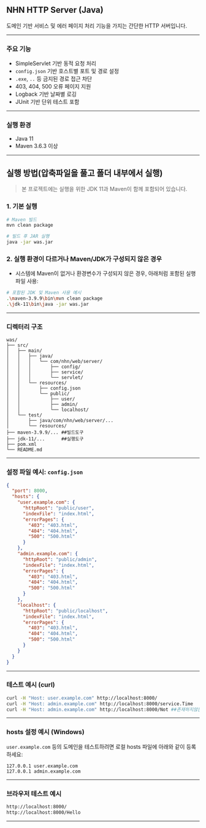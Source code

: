 ## NHN HTTP Server (Java)

도메인 기반 서비스 및 에러 페이지 처리 기능을 가지는 간단한 HTTP 서버입니다.

---

### 주요 기능

* SimpleServlet 기반 동적 요청 처리
* `config.json` 기반 호스트별 포트 및 경로 설정
* `.exe`, `..` 등 금지된 경로 접근 차단
* 403, 404, 500 오류 페이지 지원
* Logback 기반 날짜별 로깅
* JUnit 기반 단위 테스트 포함

---

### 실행 환경

* Java 11
* Maven 3.6.3 이상

---

## 실행 방법(압축파일을 풀고 폴더 내부에서 실행)

>  본 프로젝트에는 실행을 위한 JDK 11과 Maven이 함께 포함되어 있습니다.


### 1. 기본 실행

```bash
# Maven 빌드
mvn clean package

# 빌드 후 JAR 실행
java -jar was.jar
```

### 2. 실행 환경이 다르거나 Maven/JDK가 구성되지 않은 경우

- 시스템에 Maven이 없거나 환경변수가 구성되지 않은 경우, 아래처럼 포함된 실행 파일 사용:

```bash
# 포함된 JDK 및 Maven 사용 예시 
.\maven-3.9.9\bin\mvn clean package
.\jdk-11\bin\java -jar was.jar

```
---

### 디렉터리 구조

```
was/
├── src/
│   ├── main/
│   │   ├── java/
│   │   │   └── com/nhn/web/server/
│   │   │       ├── config/
│   │   │       ├── service/
│   │   │       └── servlet/
│   │   └── resources/
│   │       ├── config.json
│   │       └── public/
│   │           ├── user/
│   │           ├── admin/
│   │           └── localhost/
│   └── test/
│       ├── java/com/nhn/web/server/...
│       └── resources/
├── maven-3.9.9/... ##빌드도구
├── jdk-11/...      ##실행도구
├── pom.xml
└── README.md

```

---

### 설정 파일 예시: `config.json`

```json
{
  "port": 8000,
  "hosts": {
    "user.example.com": {
      "httpRoot": "public/user",
      "indexFile": "index.html",
      "errorPages": {
        "403": "403.html",
        "404": "404.html",
        "500": "500.html"
      }
    },
    "admin.example.com": {
      "httpRoot": "public/admin",
      "indexFile": "index.html",
      "errorPages": {
        "403": "403.html",
        "404": "404.html",
        "500": "500.html"
      }
    },
    "localhost": {
      "httpRoot": "public/localhost",
      "indexFile": "index.html",
      "errorPages": {
        "403": "403.html",
        "404": "404.html",
        "500": "500.html"
      }
    }
  }
}
```

---

### 테스트 예시 (curl)

```bash
curl -H "Host: user.example.com" http://localhost:8000/
curl -H "Host: admin.example.com" http://localhost:8000/service.Time
curl -H "Host: admin.example.com" http://localhost:8000/Not ##존재하지않는 파일테스트
```

---

### hosts 설정 예시 (Windows)

`user.example.com` 등의 도메인을 테스트하려면 로컬 hosts 파일에 아래와 같이 등록하세요:

```
127.0.0.1 user.example.com
127.0.0.1 admin.example.com
```

---

### 브라우저 테스트 예시

```bash
http://localhost:8000/
http://localhost:8000/Hello
```

---
